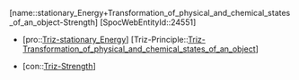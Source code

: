 ﻿---
type: TrizContradiction
aliases:
- stationary_Energy+Transformation_of_physical_and_chemical_states_of_an_object-Strength
license: CC BY-SA 4.0
copyright: https://github.com/SpocWeb
IsDeleted: false
IsReadOnly: false
Confidential: public
tags: 
- Triz/Contradiction
---
[name::stationary_Energy+Transformation_of_physical_and_chemical_states_of_an_object-Strength]
[SpocWebEntityId::24551]
+ [pro::[Triz-stationary_Energy](tech/Triz/Parameter/Triz-stationary_Energy.md)]
[Triz-Principle::[Triz-Transformation_of_physical_and_chemical_states_of_an_object](tech/Triz/Principle/Triz-Transformation_of_physical_and_chemical_states_of_an_object.md)]
- [con::[Triz-Strength](tech/Triz/Parameter/Triz-Strength.md)]

